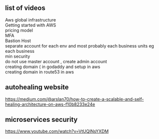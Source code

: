 ## list of videos
Aws global infrastructure \
Getting started with AWS \
pricing model \
MFA \
Bastion Host \
separate account for each env and most probably each business units 
eg each business \
min security \
do not use master account , create admin account \
creating domain ( in godaddy and setup in aws \
creating domain in route53 in aws 



## autohealing website
https://medium.com/@arslan70/how-to-create-a-scalable-and-self-healing-architecture-on-aws-f10b8233e24e

## microservices security 
https://www.youtube.com/watch?v=VtUQINsYXDM
